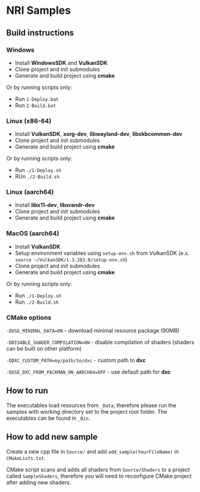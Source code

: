 # NRI Samples

## Build instructions

### Windows
- Install **WindowsSDK** and **VulkanSDK**
- Clone project and init submodules
- Generate and build project using **cmake**

Or by running scripts only:
- Run ``1-Deploy.bat``
- Run ``2-Build.bat``

### Linux (x86-64)
- Install **VulkanSDK**, **xorg-dev**, **libwayland-dev**, **libxkbcommon-dev**
- Clone project and init submodules
- Generate and build project using **cmake**

Or by running scripts only:
- Run `./1-Deploy.sh`
- RUn `./2-Build.sh`

### Linux (aarch64)
- Install **libx11-dev**, **libxrandr-dev**
- Clone project and init submodules
- Generate and build project using **cmake**

### MacOS (aarch64)
- Install **VulkanSDK**
- Setup environment variables using `setup-env.sh` from VulkanSDK (e.x. `source ~/VulkanSDK/1.3.283.0/setup-env.sh`)
- Clone project and init submodules
- Generate and build project using **cmake**

Or by running scripts only:
- Run `./1-Deploy.sh`
- Run `./2-Build.sh`

### CMake options
`-DUSE_MINIMAL_DATA=ON` - download minimal resource package (90MB)

`-DDISABLE_SHADER_COMPILATION=ON` - disable compilation of shaders (shaders can be built on other platform)

`-DDXC_CUSTOM_PATH=my/path/to/dxc` - custom path to **dxc**

`-DUSE_DXC_FROM_PACKMAN_ON_AARCH64=OFF` - use default path for **dxc**

## How to run
The executables load resources from `_Data`, therefore please run the samples with working directory set to
the project root folder. The executables can be found in `_Bin`.

## How to add new sample
Create a new cpp file in `Source/` and add `add_sample(YourFileName)` in `CMakeLists.txt`.

CMake script scans and adds all shaders from `Source/Shaders` to a project called `SampleShaders`, therefore
you will need to reconfigure CMake project after adding new shaders.
